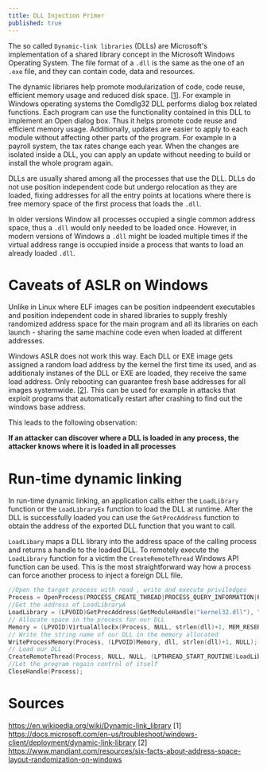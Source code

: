 ```yaml
---
title: DLL Injection Primer
published: true
---
```


The so called `Dynamic-link libraries` (DLLs) are Microsoft's implementation of a shared library concept in the Microsoft Windows Operating System. The file format of a `.dll` is the same as the one of an `.exe` file, and they can contain code, data and resources. 

The dynamic libriares help promote modularization of code, code reuse, efficient memory usage and reduced disk space. [[1](https://docs.microsoft.com/en-us/troubleshoot/windows-client/deployment/dynamic-link-library)]. For example in Windows operating systems the Comdlg32 DLL performs dialog box related functions. Each program can use the functionality contained in this DLL to implement an Open dialog box. Thus it helps promote code reuse and efficient memory usage. 
Additionally, updates are easier to apply to each module without affecting other parts of the program. For example in a payroll system, the tax rates change each year. When the changes are isolated inside a DLL, you can apply an update without needing to build or install the whole program again. 

DLLs are usually shared among all the processes that use the DLL. DLLs do not use position independent code but undergo relocation as they are loaded, fixing addresses for all the entry points at locations where there is free memory space of the first process that loads the `.dll`. 

In older versions Window all processes occupied a single common address space, thus a `.dll` would only needed to be loaded once. However, in modern versions of Windows a `.dll` might be loaded multiple times if the virtual address range is occupied inside a process that wants to load an already loaded `.dll`.


# Caveats of ASLR on Windows 

Unlike in Linux where ELF images can be position indpeendent executables and position independent code in shared libraries to supply freshly randomized address space for the main program and all its libraries on each launch - sharing the same machine code even when loaded at different addresses. 

Windows ASLR does not work this way. Each DLL or EXE image gets assigned a random load address by the kernel the first time its used, and as additionaly instanes of the DLL or EXE are loaded, they receive the same load address. Only rebooting can guarantee fresh base addresses for all images systemwide. [[2](https://www.mandiant.com/resources/six-facts-about-address-space-layout-randomization-on-windows)]. This can be used for example in attacks that exploit programs that automatically restart after crashing to find out the windows base address. 

This leads to the following observation: 

**If an attacker can discover where a DLL is loaded in any process, the attacker knows where it is loaded in all processes**

# Run-time dynamic linking

In run-time dynamic linking, an application calls either the `LoadLibrary` function or the `LoadLibraryEx` function to load the DLL at runtime. After the DLL is successfully loaded you can use the `GetProcAddress` function to obtain the address of the exported DLL function that you want to call. 

`LoadLibary` maps a DLL library into the address space of the calling process and returns a handle to the loaded DLL. To remotely execute the `LoadLibrary` function for a victim the `CreateRemoteThread` Windows API function can be used. This is the most straightforward way how a process can force another process to inject a foreign DLL file. 


```cpp
//Open the target process with read , write and execute priviledges
Process = OpenProcess(PROCESS_CREATE_THREAD|PROCESS_QUERY_INFORMATION|PROCESS_VM_READ|PROCESS_VM_WRITE|PROCESS_VM_OPERATION, FALSE, ID); 
//Get the address of LoadLibraryA
LoadLibrary = (LPVOID)GetProcAddress(GetModuleHandle("kernel32.dll"), "LoadLibraryA"); 
// Allocate space in the process for our DLL 
Memory = (LPVOID)VirtualAllocEx(Process, NULL, strlen(dll)+1, MEM_RESERVE | MEM_COMMIT, PAGE_READWRITE); 
// Write the string name of our DLL in the memory allocated 
WriteProcessMemory(Process, (LPVOID)Memory, dll, strlen(dll)+1, NULL); 
// Load our DLL 
CreateRemoteThread(Process, NULL, NULL, (LPTHREAD_START_ROUTINE)LoadLibrary, (LPVOID)Memory, NULL, NULL); 
//Let the program regain control of itself
CloseHandle(Process); 
```


# Sources 
https://en.wikipedia.org/wiki/Dynamic-link_library
[1] https://docs.microsoft.com/en-us/troubleshoot/windows-client/deployment/dynamic-link-library
[2] https://www.mandiant.com/resources/six-facts-about-address-space-layout-randomization-on-windows